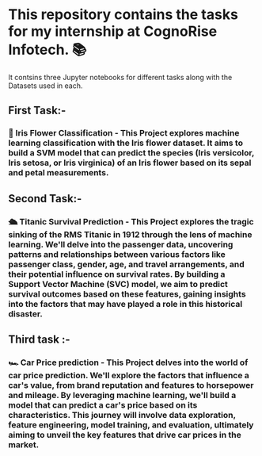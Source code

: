 # This repository contains the tasks for my internship at CognoRise Infotech. 📚

It contsins three Jupyter notebooks for different tasks along with the Datasets used in each.
## First Task:-
### 🌻 Iris Flower Classification - This Project explores machine learning classification with the Iris flower dataset. It aims to build a SVM model that can predict the species (Iris versicolor, Iris setosa, or Iris virginica) of an Iris flower based on its sepal and petal measurements. 

## Second Task:- 
### 🛳️ Titanic Survival Prediction - This Project explores the tragic sinking of the RMS Titanic in 1912 through the lens of machine learning. We'll delve into the passenger data, uncovering patterns and relationships between various factors like passenger class, gender, age, and travel arrangements, and their potential influence on survival rates. By building a Support Vector Machine (SVC) model, we aim to predict survival outcomes based on these features, gaining insights into the factors that may have played a role in this historical disaster.

## Third task :- 
### 🏎️ Car Price prediction - This Project delves into the world of car price prediction. We'll explore the factors that influence a car's value, from brand reputation and features to horsepower and mileage. By leveraging machine learning, we'll build a model that can predict a car's price based on its characteristics. This journey will involve data exploration, feature engineering, model training, and evaluation, ultimately aiming to unveil the key features that drive car prices in the market.


